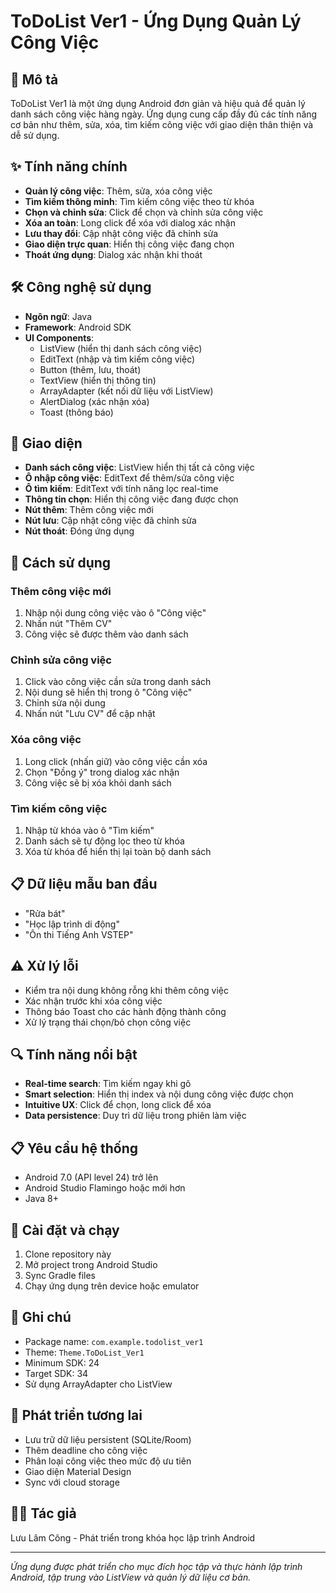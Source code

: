 # ToDoList Ver1 - Ứng Dụng Quản Lý Công Việc

## 📱 Mô tả

ToDoList Ver1 là một ứng dụng Android đơn giản và hiệu quả để quản lý danh sách công việc hàng ngày. Ứng dụng cung cấp đầy đủ các tính năng cơ bản như thêm, sửa, xóa, tìm kiếm công việc với giao diện thân thiện và dễ sử dụng.

## ✨ Tính năng chính

- **Quản lý công việc**: Thêm, sửa, xóa công việc
- **Tìm kiếm thông minh**: Tìm kiếm công việc theo từ khóa
- **Chọn và chỉnh sửa**: Click để chọn và chỉnh sửa công việc
- **Xóa an toàn**: Long click để xóa với dialog xác nhận
- **Lưu thay đổi**: Cập nhật công việc đã chỉnh sửa
- **Giao diện trực quan**: Hiển thị công việc đang chọn
- **Thoát ứng dụng**: Dialog xác nhận khi thoát

## 🛠️ Công nghệ sử dụng

- **Ngôn ngữ**: Java
- **Framework**: Android SDK
- **UI Components**:
  - ListView (hiển thị danh sách công việc)
  - EditText (nhập và tìm kiếm công việc)
  - Button (thêm, lưu, thoát)
  - TextView (hiển thị thông tin)
  - ArrayAdapter (kết nối dữ liệu với ListView)
  - AlertDialog (xác nhận xóa)
  - Toast (thông báo)

## 📱 Giao diện

- **Danh sách công việc**: ListView hiển thị tất cả công việc
- **Ô nhập công việc**: EditText để thêm/sửa công việc
- **Ô tìm kiếm**: EditText với tính năng lọc real-time
- **Thông tin chọn**: Hiển thị công việc đang được chọn
- **Nút thêm**: Thêm công việc mới
- **Nút lưu**: Cập nhật công việc đã chỉnh sửa
- **Nút thoát**: Đóng ứng dụng

## 🚀 Cách sử dụng

### Thêm công việc mới
1. Nhập nội dung công việc vào ô "Công việc"
2. Nhấn nút "Thêm CV"
3. Công việc sẽ được thêm vào danh sách

### Chỉnh sửa công việc
1. Click vào công việc cần sửa trong danh sách
2. Nội dung sẽ hiển thị trong ô "Công việc"
3. Chỉnh sửa nội dung
4. Nhấn nút "Lưu CV" để cập nhật

### Xóa công việc
1. Long click (nhấn giữ) vào công việc cần xóa
2. Chọn "Đồng ý" trong dialog xác nhận
3. Công việc sẽ bị xóa khỏi danh sách

### Tìm kiếm công việc
1. Nhập từ khóa vào ô "Tìm kiếm"
2. Danh sách sẽ tự động lọc theo từ khóa
3. Xóa từ khóa để hiển thị lại toàn bộ danh sách

## 📋 Dữ liệu mẫu ban đầu

- "Rửa bát"
- "Học lập trình di động"  
- "Ôn thi Tiếng Anh VSTEP"

## ⚠️ Xử lý lỗi

- Kiểm tra nội dung không rỗng khi thêm công việc
- Xác nhận trước khi xóa công việc
- Thông báo Toast cho các hành động thành công
- Xử lý trạng thái chọn/bỏ chọn công việc

## 🔍 Tính năng nổi bật

- **Real-time search**: Tìm kiếm ngay khi gõ
- **Smart selection**: Hiển thị index và nội dung công việc được chọn
- **Intuitive UX**: Click để chọn, long click để xóa
- **Data persistence**: Duy trì dữ liệu trong phiên làm việc

## 📋 Yêu cầu hệ thống

- Android 7.0 (API level 24) trở lên
- Android Studio Flamingo hoặc mới hơn
- Java 8+

## 🔧 Cài đặt và chạy

1. Clone repository này
2. Mở project trong Android Studio
3. Sync Gradle files
4. Chạy ứng dụng trên device hoặc emulator

## 📝 Ghi chú

- Package name: `com.example.todolist_ver1`
- Theme: `Theme.ToDoList_Ver1`
- Minimum SDK: 24
- Target SDK: 34
- Sử dụng ArrayAdapter cho ListView

## 🔮 Phát triển tương lai

- Lưu trữ dữ liệu persistent (SQLite/Room)
- Thêm deadline cho công việc
- Phân loại công việc theo mức độ ưu tiên
- Giao diện Material Design
- Sync với cloud storage

## 👨‍💻 Tác giả

Lưu Lâm Công - Phát triển trong khóa học lập trình Android

---
*Ứng dụng được phát triển cho mục đích học tập và thực hành lập trình Android, tập trung vào ListView và quản lý dữ liệu cơ bản.*
